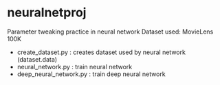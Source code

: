 # neuralnetproj
Parameter tweaking practice in neural network
Dataset used: MovieLens 100K

* create_dataset.py : creates dataset used by neural network (dataset.data)
* neural_network.py : train neural network
* deep_neural_network.py : train deep neural network
